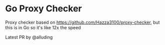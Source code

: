 # Go Proxy Checker


Proxy checker based on https://github.com/Hazza3100/proxy-checker, but this is in Go so it's like 12x the speed

Latest PR by @alluding
